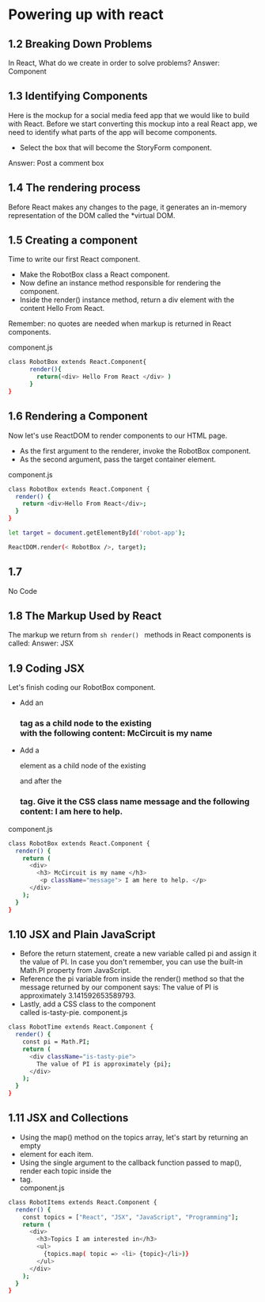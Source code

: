 # Powering up with react

## 1.2 Breaking Down Problems

In React, What do we create in order to solve problems? 
Answer: Component

## 1.3 Identifying Components

Here is the mockup for a social media feed app that we would like to build with React. 
Before we start converting this mockup into a real React app, we need to identify what parts of the app will become components.

- Select the box that will become the StoryForm component.

Answer: Post a comment box



## 1.4 The rendering process
Before React makes any changes to the page, it generates an in-memory representation of the DOM called the 
*virtual  DOM.


## 1.5 Creating a component
Time to write our first React component.
- Make the RobotBox class a React component.
- Now define an instance method responsible for rendering the component.
- Inside the render() instance method, return a div element with the content Hello From React.

Remember: no quotes are needed when markup is returned in React components.

component.js
```sh
class RobotBox extends React.Component{
      render(){
        return(<div> Hello From React </div> )
      }
}

```


## 1.6 Rendering a Component
Now let's use ReactDOM to render components to our HTML page.
- As the first argument to the renderer, invoke the RobotBox component.
- As the second argument, pass the target container element.

component.js
```sh
class RobotBox extends React.Component {
  render() {
    return <div>Hello From React</div>;
  }
}

let target = document.getElementById('robot-app');

ReactDOM.render(< RobotBox />, target);
```

## 1.7

No Code

## 1.8 The Markup Used by React
The markup we return from ```sh render() ``` methods in React components is called:
Answer: JSX

## 1.9 Coding JSX
Let's finish coding our RobotBox component. 
- Add an <h3> tag as a child node to the existing <div> with the following content: McCircuit is my name
- Add a <p> element as a child node of the existing <div> and after the <h3> tag. Give it the CSS class name message and the following content: I am here to help.
      
component.js
```sh
class RobotBox extends React.Component {
  render() {
    return (
      <div>
        <h3> McCircuit is my name </h3>
         <p className="message"> I am here to help. </p>
      </div>
    );
  }
}
```

## 1.10  JSX and Plain JavaScript

- Before the return statement, create a new variable called pi and assign it the value of PI. In case you don't remember, you can use the built-in Math.PI property from JavaScript.
- Reference the pi variable from inside the render() method so that the message returned by our component says: The value of PI is approximately 3.141592653589793.
- Lastly, add a CSS class to the component <div> called is-tasty-pie.
component.js
      
```sh 
class RobotTime extends React.Component {
  render() {
  	const pi = Math.PI;
    return (
      <div className="is-tasty-pie">
        The value of PI is approximately {pi};
      </div>
    );
  }
}  
```
## 1.11 JSX and Collections

- Using the map() method on the topics array, let's start by returning an empty <li> element for each item.
- Using the single argument to the callback function passed to map(), render each topic inside the <li> tag.   
      component.js

```sh  
class RobotItems extends React.Component {
  render() {
    const topics = ["React", "JSX", "JavaScript", "Programming"];
    return (
      <div>
        <h3>Topics I am interested in</h3>
        <ul>
          {topics.map( topic => <li> {topic}</li>)}
        </ul>
      </div>
    );
  }
}
```
